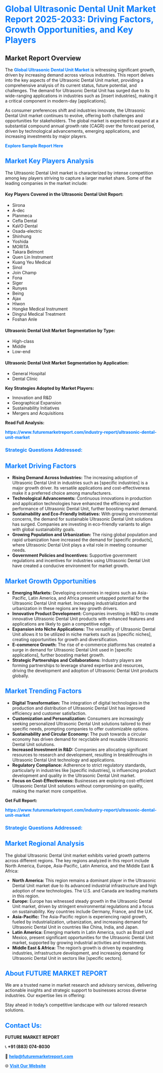 <h1 style="color: #007BFF;">Global Ultrasonic Dental Unit Market Report 2025-2033: Driving Factors, Growth Opportunities, and Key Players</h1>

<section id="overview">
<h2>Market Report Overview</h2>
<p>The <a href="https://www.futuremarketreport.com/industry-report/ultrasonic-dental-unit-market" style="color: #007BFF; text-decoration: none;"><strong>Global Ultrasonic Dental Unit Market</strong></a> is witnessing significant growth, driven by increasing demand across various industries. This report delves into the key aspects of the Ultrasonic Dental Unit market, providing a comprehensive analysis of its current status, future potential, and challenges. The demand for Ultrasonic Dental Unit has surged due to its wide-ranging applications in industries such as [insert industries], making it a critical component in modern-day [applications].</p>
<p>As consumer preferences shift and industries innovate, the Ultrasonic Dental Unit market continues to evolve, offering both challenges and opportunities for stakeholders. The global market is expected to expand at a substantial compound annual growth rate (CAGR) over the forecast period, driven by technological advancements, emerging applications, and increasing investments by major players.</p>
</section>

<section id="overview">
<p><a href="https://www.futuremarketreport.com/request-sample/reportId=83686" style="color: #007BFF; text-decoration: none;"><strong>Explore Sample Report Here</strong></a></p>
</section>

<section id="key-players">
<h2 style="color: #007BFF;">Market Key Players Analysis</h2>
<p>The Ultrasonic Dental Unit market is characterized by intense competition among key players striving to capture a larger market share. Some of the leading companies in the market include:</p>
<h4>Key Players Covered in the Ultrasonic Dental Unit Report:</h4>
<ul><li>Sirona</li><li>A-dec</li><li>Planmeca</li><li>Cefla Dental</li><li>KaVO Dental</li><li>Osada-electric</li><li>Shinhung</li><li>Yoshida</li><li>MORITA</li><li>Takara Belmont</li><li>Quen Lin Instrument</li><li>Kuang Yeu Medical</li><li>Sinol</li><li>Join Champ</li><li>Fona</li><li>Siger</li><li>Runyes</li><li>Being</li><li>Ajax</li><li>Hiwon</li><li>Hongke Medical Instrument</li><li>Dingrui Medical Treatment</li><li>Foshan Anle</li></ul>
<h4>Ultrasonic Dental Unit Market Segmentation by Type:</h4>
<ul><li>High-class</li><li>Middle</li><li>Low-end</li></ul>

<h4>Ultrasonic Dental Unit Market Segmentation by Application:</h4>
<ul><li>General Hospital</li><li>Dental Clinic</li></ul>
<p><strong>Key Strategies Adopted by Market Players:</strong></p>
<ul>
<li>Innovation and R&D</li>
<li>Geographical Expansion</li>
<li>Sustainability Initiatives</li>
<li>Mergers and Acquisitions</li>
</ul>
</section>

<section>
<p><strong>Read Full Analysis: </strong></p><a href="https://www.futuremarketreport.com/industry-report/ultrasonic-dental-unit-market" style="color: #007BFF; text-decoration: none;"><strong>https://www.futuremarketreport.com/industry-report/ultrasonic-dental-unit-market</strong></a>
<h3 style="color: #007BFF;">Strategic Questions Addressed:</h3>
</section>

<section id="driving-factors">
<h2 style="color: #007BFF;">Market Driving Factors</h2>
<ul>
<li><strong>Rising Demand Across Industries:</strong> The increasing adoption of Ultrasonic Dental Unit in industries such as [specific industries] is a major growth driver. Its versatile applications and cost-effectiveness make it a preferred choice among manufacturers.</li>
<li><strong>Technological Advancements:</strong> Continuous innovations in production and application technologies have enhanced the efficiency and performance of Ultrasonic Dental Unit, further boosting market demand.</li>
<li><strong>Sustainability and Eco-Friendly Initiatives:</strong> With growing environmental concerns, the demand for sustainable Ultrasonic Dental Unit solutions has surged. Companies are investing in eco-friendly variants to align with global sustainability goals.</li>
<li><strong>Growing Population and Urbanization:</strong> The rising global population and rapid urbanization have increased the demand for [specific products], where Ultrasonic Dental Unit plays a vital role in meeting consumer needs.</li>
<li><strong>Government Policies and Incentives:</strong> Supportive government regulations and incentives for industries using Ultrasonic Dental Unit have created a conducive environment for market growth.</li>
</ul>
</section>

<section id="growth-opportunities">
<h2 style="color: #007BFF;">Market Growth Opportunities</h2>
<ul>
<li><strong>Emerging Markets:</strong> Developing economies in regions such as Asia-Pacific, Latin America, and Africa present untapped potential for the Ultrasonic Dental Unit market. Increasing industrialization and urbanization in these regions are key growth drivers.</li>
<li><strong>Innovative Product Development:</strong> Companies investing in R&D to create innovative Ultrasonic Dental Unit products with enhanced features and applications are likely to gain a competitive edge.</li>
<li><strong>Expansion into Niche Applications:</strong> The versatility of Ultrasonic Dental Unit allows it to be utilized in niche markets such as [specific niches], creating opportunities for growth and diversification.</li>
<li><strong>E-commerce Growth:</strong> The rise of e-commerce platforms has created a surge in demand for Ultrasonic Dental Unit used in [specific applications], further boosting market growth.</li>
<li><strong>Strategic Partnerships and Collaborations:</strong> Industry players are forming partnerships to leverage shared expertise and resources, driving the development and adoption of Ultrasonic Dental Unit products globally.</li>
</ul>
</section>

<section id="trending-factors">
<h2 style="color: #007BFF;">Market Trending Factors</h2>
<ul>
<li><strong>Digital Transformation:</strong> The integration of digital technologies in the production and distribution of Ultrasonic Dental Unit has improved efficiency and customer satisfaction.</li>
<li><strong>Customization and Personalization:</strong> Consumers are increasingly seeking personalized Ultrasonic Dental Unit solutions tailored to their specific needs, prompting companies to offer customizable options.</li>
<li><strong>Sustainability and Circular Economy:</strong> The push towards a circular economy has driven demand for recyclable and reusable Ultrasonic Dental Unit solutions.</li>
<li><strong>Increased Investment in R&D:</strong> Companies are allocating significant resources to research and development, resulting in breakthroughs in Ultrasonic Dental Unit technology and applications.</li>
<li><strong>Regulatory Compliance:</strong> Adherence to strict regulatory standards, particularly in industries like [specific industries], is influencing product development and quality in the Ultrasonic Dental Unit market.</li>
<li><strong>Focus on Cost-Effectiveness:</strong> Businesses are exploring cost-efficient Ultrasonic Dental Unit solutions without compromising on quality, making the market more competitive.</li>
</ul>
</section>

<section>
<p><strong>Get Full Report: </strong></p><a href="https://www.futuremarketreport.com/industry-report/ultrasonic-dental-unit-market" style="color: #007BFF; text-decoration: none;"><strong>https://www.futuremarketreport.com/industry-report/ultrasonic-dental-unit-market</strong></a>
<h3 style="color: #007BFF;">Strategic Questions Addressed:</h3>
</section>


<section id="regional-analysis">
<h2 style="color: #007BFF;">Market Regional Analysis</h2>
<p>The global Ultrasonic Dental Unit market exhibits varied growth patterns across different regions. The key regions analyzed in this report include North America, Europe, Asia-Pacific, Latin America, and the Middle East & Africa:</p>
<ul>
<li><strong>North America:</strong> This region remains a dominant player in the Ultrasonic Dental Unit market due to its advanced industrial infrastructure and high adoption of new technologies. The U.S. and Canada are leading markets in this region.</li>
<li><strong>Europe:</strong> Europe has witnessed steady growth in the Ultrasonic Dental Unit market, driven by stringent environmental regulations and a focus on sustainability. Key countries include Germany, France, and the U.K.</li>
<li><strong>Asia-Pacific:</strong> The Asia-Pacific region is experiencing rapid growth, fueled by industrialization, urbanization, and increasing demand for Ultrasonic Dental Unit in countries like China, India, and Japan.</li>
<li><strong>Latin America:</strong> Emerging markets in Latin America, such as Brazil and Mexico, present significant opportunities for the Ultrasonic Dental Unit market, supported by growing industrial activities and investments.</li>
<li><strong>Middle East & Africa:</strong> The region’s growth is driven by expanding industries, infrastructure development, and increasing demand for Ultrasonic Dental Unit in sectors like [specific sectors].</li>
</ul>
</section>

<footer>
<h2 style="color: #007BFF;">About FUTURE MARKET REPORT</h2>
<p>We are a trusted name in market research and advisory services, delivering actionable insights and strategic support to businesses across diverse industries. Our expertise lies in offering:</p>

<p>Stay ahead in today’s competitive landscape with our tailored research solutions.</p>

<h2 style="color: #007BFF;">Contact Us:</h2>
<p><strong>FUTURE MARKET REPORT</strong></p>
<p>📞 <strong>+91 (883) 074-8030</strong></p>
<p>📧 <strong><a href="mailto:help@futuremarketreport.com" style="color: #007BFF;">help@futuremarketreport.com</a></strong></p>
<p>🌐 <strong><a href="https://www.futuremarketreport.com/" style="color: #007BFF;">Visit Our Website</a></strong></p>
</footer>